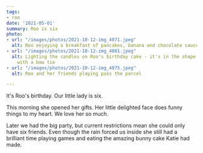 ```yaml
---
tags:
- roo
date: '2021-05-01'
summary: Roo is six
photo:
- url: "/images/photos/2021-10-12-img_4071.jpeg"
  alt: Roo enjoying a breakfast of pancakes, banana and chocolate sauce
- url: "/images/photos/2021-10-12-img_4081.jpeg"
  alt: Lighting the candles on Roo's birthday cake - it's in the shape of a rabbit
    with a bow tie
- url: "/images/photos/2021-10-12-img_4075.jpeg"
  alt: Roo and her friends playing pass the parcel

---
```

It's Roo's birthday. Our little lady is six. 

This morning she opened her gifts. Her little delighted face does funny things to my heart. We love her so much.

Later we had the big party, but current restrictions mean she could only have six friends. Even though the rain forced us inside she still had a brilliant time playing games and eating the amazing bunny cake Katie had made.